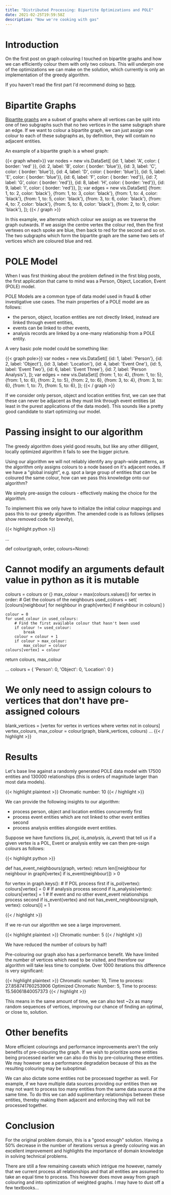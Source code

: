 ```yaml
---
title: "Distributed Processing: Bipartite Optimizations and POLE"
date: 2021-02-25T19:59:58Z
description: "Now we're cooking with gas"
---
```


# Introduction

On the first post on graph colouring I touched on bipartite graphs and how we can efficiently colour them with only two colours. This will underpin one of the optimizations we can make on the solution, which currently is only an implementation of the greedy algorithm. 

If you haven't read the first part I'd recommend doing so [here](/posts/distributed-processing-graph-colouring/).

# Bipartite Graphs

[Bipartite graphs](https://en.wikipedia.org/wiki/Bipartite_graph) are a subset of graphs where all vertices can be split into one of two subgraphs such that no two vertices in the same subgraph share an edge. If we want to colour a bipartite graph, we can just assign one colour to each of these subgraphs as, by definition, they will contain no adjacent entities. 

An example of a bipartite graph is a wheel graph:

{{< graph wheel>}}
    var nodes = new vis.DataSet([
        {id: 1, label: 'A', color: { border: 'red' }},
        {id: 2, label: 'B', color: { border: 'blue'}},
        {id: 3, label: 'C', color: { border: 'blue'}},
        {id: 4, label: 'D', color: { border: 'blue'}},
        {id: 5, label: 'E', color: { border: 'blue'}},
        {id: 6, label: 'F', color: { border: 'red'}},
        {id: 7, label: 'G', color: { border: 'red'}},
        {id: 8, label: 'H', color: { border: 'red'}},
        {id: 9, label: 'I', color: { border: 'red'}},
    ]);
    var edges = new vis.DataSet([
        {from: 1, to: 2, color: 'black'},
        {from: 1, to: 3, color: 'black'},
        {from: 1, to: 4, color: 'black'},
        {from: 1, to: 5, color: 'black'},
        {from: 3, to: 6, color: 'black'},
        {from: 4, to: 7, color: 'black'},
        {from: 5, to: 8, color: 'black'},
        {from: 2, to: 9, color: 'black'},
    ]);
{{< / graph >}}

In this example, we alternate which colour we assign as we traverse the graph outwards. If we assign the centre vertex the colour red, then the first vertexes on each spoke are blue, then back to red for the second and so on. The two subgraphs which form the bipartite graph are the same two sets of vertices which are coloured blue and red. 

# POLE Model

When I was first thinking about the problem defined in the first blog posts, the first application that came to mind was a Person, Object, Location, Event (POLE) model.

POLE Models are a common type of data model used in fraud & other investigative use cases. The main properties of a POLE model are as follows:  
* the person, object, location entities are not directly linked, instead are linked through event entities,
* events can be linked to other events,
* analysis records are linked by a one-many relationship from a POLE entity.

A very basic pole model could be something like:

{{< graph pole>}}
    var nodes = new vis.DataSet([
        {id: 1, label: 'Person'},
        {id: 2, label: 'Object'},
        {id: 3, label: 'Location'},
        {id: 4, label: 'Event One'},
        {id: 5, label: 'Event Two'},
        {id: 6, label: 'Event Three'},
        {id: 7, label: 'Person Analysis'},
    ]);
    var edges = new vis.DataSet([
        {from: 1, to: 4},
        {from: 1, to: 5},
        {from: 1, to: 6},
        {from: 2, to: 5},
        {from: 2, to: 6},
        {from: 3, to: 4},
        {from: 3, to: 6},
        {from: 1, to: 7},
        {from: 5, to: 6},
    ]);
{{< / graph >}}



If we consider only person, object and location entities first, we can see that these can never be adjacent as they must link through event entities (at least in the purest applications of the data model). This sounds like a pretty good candidate to start optimizing our model.

# Passing insight to our algorithm

The greedy algorithm does yield good results, but like any other dilligent, locally optimized algorithm it fails to see the bigger picture.

Using our algorithm we will not reliably identify any graph-wide patterns, as the algorithm only assigns colours to a node based on it's adjacent nodes.  If we have a "global insight", e.g. spot a large group of entities that can be coloured the same colour, how can we pass this knowledge onto our algorithm?

We simply pre-assign the colours - effectively making the choice for the algorithm.

To implement this we only have to initialize the initial colour mappings and pass this to our greedy algorithm. The amended code is as follows (ellipses show removed code for brevity),

{{< highlight python >}}

...

def colour(graph, order, colours=None):
  # Cannot modify an arguments default value in python as it is mutable
  colours = colours or {}
  max_colour = max(colours.values()) 
  for vertex in order:
    # Get the colours of the neighbours
    used_colours = set(
        [colours[neighbour] for neighbour in graph[vertex] if neighbour in colours]
    )

    colour = 0
    for used_colour in used_colours:
        # Find the first available colour that hasn't been used
        if colour != used_colour:
            break
        colour = colour + 1
        if colour > max_colour:
            max_colour = colour
    colours[vertex] = colour
  return colours, max_colour

...
colours = {
   'Person': 0,
   'Object': 0,
   'Location': 0
}

# We only need to assign colours to vertices that don't have pre-assigned colours
blank_vertices = [vertex for vertex in vertices where vertex not in colours]
vertex_colours, max_colour = colour(graph, blank_vertices, colours)
... 
{{< / highlight >}}

# Results 

Let's base line against a randomly generated POLE data model with 17500 entities and 130000 relationships (this is orders of magnitude larger than most data models). 

{{< highlight plaintext >}}
Chromatic number: 10
{{< / highlight >}}

We can provide the following insights to our algorithm:
* process person, object and location entities concurrently first
* process event entities which are not linked to other event entities second
* process analysis entities alongside event entities.

Suppose we have functions (*is_pol, is_analysis, is_event*) that tell us if a given vertex is a POL, Event or analysis entity we can then pre-ssign colours as follows:

{{< highlight python >}}


def has_event_neighbours(graph, vertex):
    return len([neighbour for neighbour in graph[vertex] if is_event(neighbour)]) > 0

for vertex in graph.keys():
    # If POL process first
    if is_pol(vertex):
        colours[vertex] = 0
    # If analysis process second
    if is_analysis(vertex):
        colours[vertex] = 1
    # If event and no other event_event relationships process second
    if is_event(vertex) and not has_event_neighbours(graph, vertex): 
        colours[i] = 1

{{< / highlight >}}

If we re-run our algorithm we see a large improvement.

{{< highlight plaintext >}}
Chromatic number: 5
{{< / highlight >}}

We have reduced the number of colours by half!

Pre-colouring our graph also has a performance benefit. We have limited the number of vertices which need to be visited, and therefore our algorithm will take less time to complete. Over 1000 iterations this difference is very significant:

{{< highlight plaintext >}}
Chromatic number: 10, Time to process: 27.858741760253906
Optimized Chromatic Number: 5, Time to process: 15.56061840057373
{{< / highlight >}}

This means in the same amount of time, we can also test ~2x as many random sequences of vertices, improving our chance of finding an optimal, or close to, solution.

# Other benefits

More efficient colourings and performance improvements aren't the only benefits of pre-colouring the graph. If we wish to prioritize some entities being processed earlier we can also do this by pre-colouring these entities. We may however see a performance degradation because of this as the resulting colouring may be suboptimal.

We can also dictate some entities not be processed together as well. For example, if we have multiple data sources providing our entities then we may not want to process too many entities from the same data source at the same time. To do this we can add suplimentary relationships between these entities, thereby making them adjacent and enforcing they will not be processed together.

# Conclusion

For the original problem domain, this is a "good enough" solution. Having a 50% decrease in the number of iterations versus a greedy colouring was an excellent improvement and highlights the importance of domain knowledge in solving technical problems.

There are still a few remaining caveats which intrigue me however, namely that we current process all relationships and that all entities are assumed to take an equal time to process. This however does move away from graph colouring and into optimization of weighted graphs. I may have to dust off a few textbooks...



